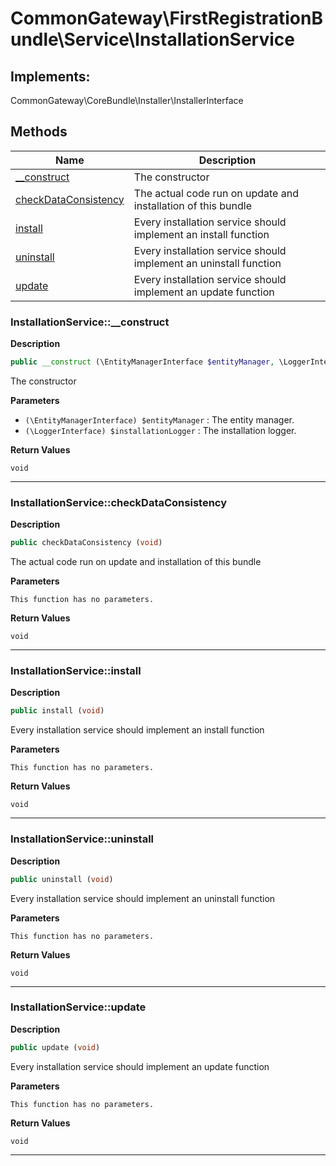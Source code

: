 # CommonGateway\FirstRegistrationBundle\Service\InstallationService  



## Implements:
CommonGateway\CoreBundle\Installer\InstallerInterface



## Methods

| Name | Description |
|------|-------------|
|[__construct](#installationservice__construct)|The constructor|
|[checkDataConsistency](#installationservicecheckdataconsistency)|The actual code run on update and installation of this bundle|
|[install](#installationserviceinstall)|Every installation service should implement an install function|
|[uninstall](#installationserviceuninstall)|Every installation service should implement an uninstall function|
|[update](#installationserviceupdate)|Every installation service should implement an update function|




### InstallationService::__construct  

**Description**

```php
public __construct (\EntityManagerInterface $entityManager, \LoggerInterface $installationLogger)
```

The constructor 

 

**Parameters**

* `(\EntityManagerInterface) $entityManager`
: The entity manager.  
* `(\LoggerInterface) $installationLogger`
: The installation logger.  

**Return Values**

`void`


<hr />


### InstallationService::checkDataConsistency  

**Description**

```php
public checkDataConsistency (void)
```

The actual code run on update and installation of this bundle 

 

**Parameters**

`This function has no parameters.`

**Return Values**

`void`




<hr />


### InstallationService::install  

**Description**

```php
public install (void)
```

Every installation service should implement an install function 

 

**Parameters**

`This function has no parameters.`

**Return Values**

`void`




<hr />


### InstallationService::uninstall  

**Description**

```php
public uninstall (void)
```

Every installation service should implement an uninstall function 

 

**Parameters**

`This function has no parameters.`

**Return Values**

`void`




<hr />


### InstallationService::update  

**Description**

```php
public update (void)
```

Every installation service should implement an update function 

 

**Parameters**

`This function has no parameters.`

**Return Values**

`void`




<hr />

